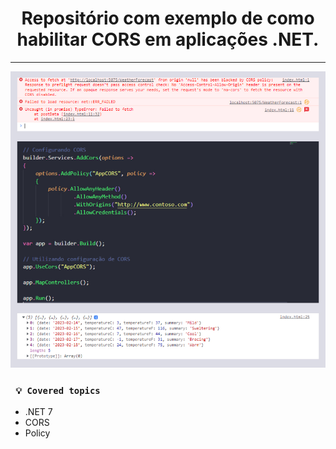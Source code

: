 <h1 align="center"><strong>Repositório com exemplo de como habilitar CORS em aplicações .NET.</strong></h1>

<hr/>

<p align="center">
    <img src="/Img/Imagem-CORS.jpg" alt="Configurando CORS em aplicação .NET" title="Configurando CORS em aplicação .NET">
</p> 

### ` 💡 Covered topics`
* .NET 7
* CORS
* Policy

